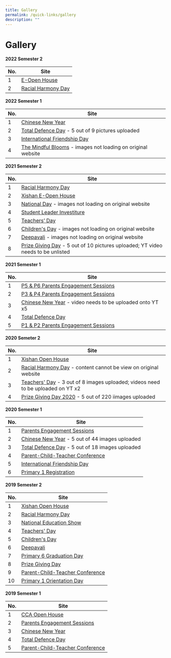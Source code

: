 ```yaml
---
title: Gallery
permalink: /quick-links/gallery
description: ""
---
```

# **Gallery**

**2022 Semester 2**

| No. 	| Site 	|
|---	|---	|
| 1 	| [E-Open House](https://staging.d2cn58n03qfljc.amplifyapp.com/quick-links/gallery/2022-semester-2/e-open-house) 	|
| 2 	| [Racial Harmony Day](https://staging.d2cn58n03qfljc.amplifyapp.com/quick-links/gallery/2022-semester-2/racial-harmony-day) 	|

**2022 Semester 1**

| No. 	| Site 	|
|---	|---	|
| 1 	| [Chinese New Year](https://staging.d2cn58n03qfljc.amplifyapp.com/quick-links/gallery/2022-semester-1/chinese-new-year) 	|
| 2 	| [Total Defence Day](https://staging.d2cn58n03qfljc.amplifyapp.com/quick-links/gallery/2022-semester-1/total-defence-day) - 5 out of 9 pictures uploaded	|
| 3 	| [International Friendship Day](https://staging.d2cn58n03qfljc.amplifyapp.com/quick-links/gallery/2022-semester-1/international-friendship-day) 	|
| 4 	| [The Mindful Blooms](https://staging.d2cn58n03qfljc.amplifyapp.com/quick-links/gallery/2022-semester-1/the-mindful-blooms) - images not loading on original website	|

**2021 Semester 2**

| No. 	| Site 	|
|---	|---	|
| 1 	| [Racial Harmony Day](https://staging.d2cn58n03qfljc.amplifyapp.com/quick-links/gallery/2021-semester-2/racial-harmony-day) 	|
| 2 	| [Xishan E-Open House](https://staging.d2cn58n03qfljc.amplifyapp.com/quick-links/gallery/2021-semester-2/xishan-e-open-house) 	|
| 3 	| [National Day](https://staging.d2cn58n03qfljc.amplifyapp.com/quick-links/gallery/2021-semester-2/national-day) - images not loading on original website		|
| 4 	| [Student Leader Investiture](https://staging.d2cn58n03qfljc.amplifyapp.com/quick-links/gallery/2021-semester-2/student-leader-investiture) 	|
| 5 	| [Teachers’ Day](https://staging.d2cn58n03qfljc.amplifyapp.com/quick-links/gallery/2021-semester-2/teachers-day) 	|
| 6 	| [Children's Day](https://staging.d2cn58n03qfljc.amplifyapp.com/quick-links/gallery/2021-semester-2/childrens-day) - images not loading on original website		|
| 7 	| [Deepavali](https://staging.d2cn58n03qfljc.amplifyapp.com/quick-links/gallery/2021-semester-2/deepavali) - images not loading on original website	 	|
| 8 	| [Prize Giving Day](https://staging.d2cn58n03qfljc.amplifyapp.com/quick-links/gallery/2021-semester-2/prize-giving-day) - 5 out of 10 pictures uploaded; YT video needs to be unlisted 	|

**2021 Semester 1**

| No. 	| Site 	|
|---	|---	|
| 1 	| [P5 & P6 Parents Engagement Sessions](https://staging.d2cn58n03qfljc.amplifyapp.com/quick-links/gallery/2021-semester-1/p5-n-p6-parents-engagement-sessions) 	|
| 2 	| [P3 & P4 Parents Engagement Sessions](https://staging.d2cn58n03qfljc.amplifyapp.com/quick-links/gallery/2021-semester-1/p3-n-p4-parents-engagement-sessions) 	|
| 3 	| [Chinese New Year](https://staging.d2cn58n03qfljc.amplifyapp.com/quick-links/gallery/2021-semester-1/2021-chinese-new-year) - video needs to be uploaded onto YT x5	|
| 4 	| [Total Defence Day](https://staging.d2cn58n03qfljc.amplifyapp.com/quick-links/gallery/2021-semester-1/total-defence-day) 	|
| 5 	| [P1 & P2 Parents Engagement Sessions](https://staging.d2cn58n03qfljc.amplifyapp.com/quick-links/gallery/2021-semester-1/p1-n-p2-parents-engagement-sessions) 	|

**2020 Semeter 2**

| No. 	| Site 	|
|---	|---	|
| 1 	| [Xishan Open House](https://staging.d2cn58n03qfljc.amplifyapp.com/quick-links/gallery/2020-semester-2/xishan-open-house) 	|
| 2 	| [Racial Harmony Day](https://staging.d2cn58n03qfljc.amplifyapp.com/quick-links/gallery/2020-semester-2/racial-harmony-day) - content cannot be view on original website	|
| 3 	| [Teachers' Day](https://staging.d2cn58n03qfljc.amplifyapp.com/quick-links/gallery/2020-semester-2/teachers-day) - 3 out of 8 images uploaded; videos need to be uploaded on YT x2	|
| 4 	| [Prize Giving Day 2020](https://staging.d2cn58n03qfljc.amplifyapp.com/quick-links/gallery/2020-semester-2/prize-giving-day-2020) - 5 out of 220 iimages uploaded 	|

**2020 Semester 1**

| No. 	| Site 	|
|---	|---	|
| 1 	| [Parents Engagement Sessions](https://staging.d2cn58n03qfljc.amplifyapp.com/quick-links/gallery/2020-semester-1/parents-engagement-sessions) 	|
| 2 	| [Chinese New Year](https://staging.d2cn58n03qfljc.amplifyapp.com/quick-links/gallery/2020-semester-1/chinese-new-year) - 5 out of 44 images uploaded	|
| 3 	| [Total Defence Day](https://staging.d2cn58n03qfljc.amplifyapp.com/quick-links/gallery/2020-semester-1/total-defence-day) - 5 out of 18 images uploaded	|
| 4 	| [Parent-Child-Teacher Conference](https://staging.d2cn58n03qfljc.amplifyapp.com/quick-links/gallery/2019-semester-2/parent-child-teacher-conference) 	|
| 5 	| [International Friendship Day](https://staging.d2cn58n03qfljc.amplifyapp.com/quick-links/gallery/2020-semester-1/international-friendship-day) 	|
| 6 	| [Primary 1 Registration](https://staging.d2cn58n03qfljc.amplifyapp.com/quick-links/gallery/2020-semester-1/primary-1-registration) 	|

**2019 Semester 2**

| No. 	| Site 	|
|---	|---	|
| 1 	| [Xishan Open House](https://staging.d2cn58n03qfljc.amplifyapp.com/quick-links/gallery/2019-semester-2/xishan-open-house)
| 2 	| [Racial Harmony Day](https://staging.d2cn58n03qfljc.amplifyapp.com/quick-links/gallery/2019-semester-2/racial-harmony-day) 	|
| 3 	| [National Education Show](https://staging.d2cn58n03qfljc.amplifyapp.com/quick-links/gallery/2019-semester-2/national-education-show) 	|
| 4 	| [Teachers' Day](https://staging.d2cn58n03qfljc.amplifyapp.com/quick-links/gallery/2019-semester-2/teachers-day) 	|
| 5 	| [Children's Day](https://staging.d2cn58n03qfljc.amplifyapp.com/quick-links/gallery/2019-semester-2/childrens-day) 	|
| 6 	| [Deepavali](https://staging.d2cn58n03qfljc.amplifyapp.com/quick-links/gallery/2019-semester-2/deepavali) 	|
| 7   |  [Primary 6 Graduation Day](https://staging.d2cn58n03qfljc.amplifyapp.com/quick-links/gallery/2019-semester-2/primary-6-graduation-day)   |
| 8 	| [Prize Giving Day](https://staging.d2cn58n03qfljc.amplifyapp.com/quick-links/gallery/2019-semester-2/prize-giving-day) 	|
| 9 	| [Parent-Child-Teacher Conference](https://staging.d2cn58n03qfljc.amplifyapp.com/quick-links/gallery/2019-semester-2/parent-child-teacher-conference) 	|
| 10 	| [Primary 1 Orientation Day](https://staging.d2cn58n03qfljc.amplifyapp.com/quick-links/gallery/2019-semester-2/primary-1-orientation-day) 	|

**2019 Semester 1**

| No. 	| Site 	|
|---	|---	|
| 1 	| [CCA Open House](https://staging.d2cn58n03qfljc.amplifyapp.com/quick-links/gallery/2019-semester-1/cca-open-house) 	|
| 2 	| [Parents Engagement Sessions](https://staging.d2cn58n03qfljc.amplifyapp.com/quick-links/gallery/2019-semester-1/parents-engagement-sessions) 	|
| 3 	| [Chinese New Year](https://staging.d2cn58n03qfljc.amplifyapp.com/quick-links/gallery/2019-semester-1/chinese-new-year) 	|
| 4 	| [Total Defence Day](https://staging.d2cn58n03qfljc.amplifyapp.com/quick-links/gallery/2019-Semester-1/total-defence-day) 	|
| 5 	| [Parent-Child-Teacher Conference](https://staging.d2cn58n03qfljc.amplifyapp.com/quick-links/gallery/2019-Semester-1/parent-child-teacher-conference) 	|